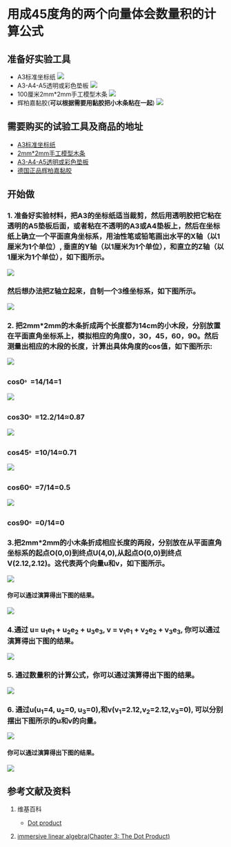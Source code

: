 # 用成45度角的两个向量体会数量积的计算公式

## 准备好实验工具

- A3标准坐标纸
![](/images/线性代数/用成45度角的两个向量体会数量积的计算公式/A3标准坐标纸.jpg)
- A3-A4-A5透明或彩色垫板
![](/images/线性代数/用成45度角的两个向量体会数量积的计算公式/A3-A4-A5透明或彩色垫板.jpg)
- 100厘米2mm*2mm手工模型木条
![](/images/线性代数/用成45度角的两个向量体会数量积的计算公式/2mm手工模型木条.jpg)
- 辉柏嘉黏胶(**可以根据需要用黏胶把小木条粘在一起**)
![](/images/线性代数/用成45度角的两个向量体会数量积的计算公式/辉柏嘉黏胶.jpg)

## 需要购买的试验工具及商品的地址

- [A3标准坐标纸](https://detail.tmall.com/item.htm?id=27142292922&ali_refid=A3_430583_1006:1105863285:N:dZ%20MV6sJ%20YlXqxaoC1QlJw==:77285e<sub>2</sub>bbcb0cebf9d00068f21bd840f&ali_trackid=1_77285e<sub>2</sub>bbcb0cebf9d00068f21bd840f&spm=a230r.1.14.1&skuId=3165771512170)
- [2mm*2mm手工模型木条](https://item.taobao.com/item.htm?spm=a1z09.2.0.0.7f642e8dJTGJWM&id=543446811425&_u=3c6ncud14e<sub>3</sub>)
- [A3-A4-A5透明或彩色垫板](https://detail.tmall.com/item.htm?id=572373987578&spm=a1z09.2.0.0.7f642e8dJTGJWM&_u=3c6ncud6913&skuId=3884138486259)
- [德国正品辉柏嘉黏胶](https://detail.tmall.com/item.htm?id=578158176708&spm=a1z09.2.0.0.7f642e8dJTGJWM&_u=3c6ncudc3bc&skuId=3997768894943)

## 开始做

### 1. 准备好实验材料，把A3的坐标纸适当裁剪，然后用透明胶把它粘在透明的A5垫板后面，或者粘在不透明的A3或A4垫板上，然后在坐标纸上确立一个平面直角坐标系，用油性笔或铅笔画出水平的X轴（以1厘米为1个单位）, 垂直的Y轴（以1厘米为1个单位），和直立的Z轴（以1厘米为1个单位），如下图所示。

![](/images/线性代数/用成45度角的两个向量体会数量积的计算公式/1a1.jpg)

### 然后想办法把Z轴立起来，自制一个3维坐标系，如下图所示。

![](/images/线性代数/用成45度角的两个向量体会数量积的计算公式/1a2.jpg)

### 2. 把2mm*2mm的木条折成两个长度都为14cm的小木段，分别放置在平面直角坐标系上，模拟相应的角度0，30，45，60，90。然后测量出相应的木段的长度，计算出具体角度的cos值，如下图所示:

![](/images/线性代数/用成45度角的两个向量体会数量积的计算公式/2a1.jpg)
### cos0<sup>。</sup>=14/14=1

![](/images/线性代数/用成45度角的两个向量体会数量积的计算公式/2a2.jpg)
### cos30<sup>。</sup>=12.2/14≈0.87

![](/images/线性代数/用成45度角的两个向量体会数量积的计算公式/2A3.jpg)
### cos45<sup>。</sup>=10/14≈0.71

![](/images/线性代数/用成45度角的两个向量体会数量积的计算公式/2A4.jpg)
### cos60<sup>。</sup>=7/14=0.5

![](/images/线性代数/用成45度角的两个向量体会数量积的计算公式/2A5.jpg)
### cos90<sup>。</sup>=0/14=0

### 3.把2mm*2mm的小木条折成相应长度的两段，分别放在从平面直角坐标系的起点O(0,0)到终点U(4,0),从起点O(0,0)到终点V(2.12,2.12)。这代表两个向量u和v，如下图所示。

![](/images/线性代数/用成45度角的两个向量体会数量积的计算公式/3a1.jpg)

#### 你可以通过演算得出下图的结果。

![](/images/线性代数/用成45度角的两个向量体会数量积的计算公式/3a2.jpg)

### 4.通过 u= u<sub>1</sub>e<sub>1</sub> + u<sub>2</sub>e<sub>2</sub> + u<sub>3</sub>e<sub>3</sub>, v = v<sub>1</sub>e<sub>1</sub> + v<sub>2</sub>e<sub>2</sub> + v<sub>3</sub>e<sub>3</sub>, 你可以通过演算得出下图的结果。

![](/images/线性代数/用成45度角的两个向量体会数量积的计算公式/4a.jpg)

### 5. 通过数量积的计算公式，你可以通过演算得出下图的结果。

![](/images/线性代数/用成45度角的两个向量体会数量积的计算公式/5a.jpg)

### 6. 通过u(u<sub>1</sub>=4, u<sub>2</sub>=0, u<sub>3</sub>=0),和v(v<sub>1</sub>=2.12,v<sub>2</sub>=2.12,v<sub>3</sub>=0), 可以分别摆出下图所示的u和v的向量。

![](/images/线性代数/用成45度角的两个向量体会数量积的计算公式/6a1.jpg)

#### 你可以通过演算得出下图的结果。

![](/images/线性代数/用成45度角的两个向量体会数量积的计算公式/6a2.jpg)

## 参考文献及资料

1. 维基百科
	- [Dot product](https://en.wikipedia.org/wiki/Dot_product) 

2. [immersive linear algebra(Chapter 3: The Dot Product)](http://immersivemath.com/ila/ch03_dotproduct/ch03.html)